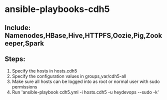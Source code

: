 ansible-playbooks-cdh5
=========
Include: Namenodes,HBase,Hive,HTTPFS,Oozie,Pig,Zookeeper,Spark <br />
<br />
Steps:<br />
------------------
1. Specify the hosts in hosts.cdh5 <br />
2. Specify the configuration values in groups_var/cdh5-all <br />
3. Make sure all hosts can be logged into as root or normal user with sudo permissions <br />
4. Run 'ansible-playbook cdh5.yml -i hosts.cdh5 -u heydevops --sudo -k' <br />
